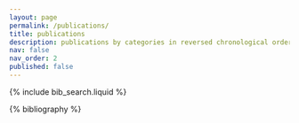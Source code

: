 ```yaml
---
layout: page
permalink: /publications/
title: publications
description: publications by categories in reversed chronological order. generated by jekyll-scholar.
nav: false  
nav_order: 2
published: false
---
```


<!-- _pages/publications.md -->

<!-- Bibsearch Feature -->

{% include bib_search.liquid %}

<div class="publications">

{% bibliography %}

</div>
